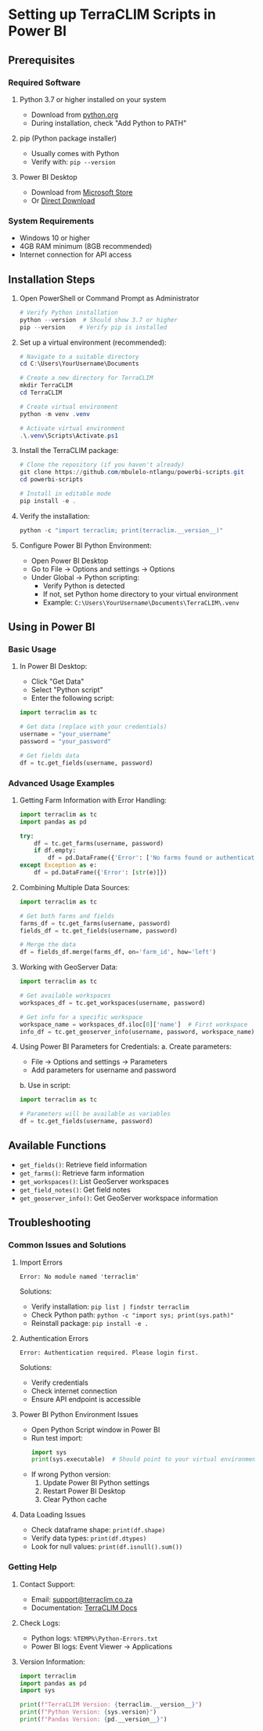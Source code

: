 # Setting up TerraCLIM Scripts in Power BI

## Prerequisites

### Required Software
1. Python 3.7 or higher installed on your system
   - Download from [python.org](https://www.python.org/downloads/)
   - During installation, check "Add Python to PATH"
   
2. pip (Python package installer)
   - Usually comes with Python
   - Verify with: `pip --version`
   
3. Power BI Desktop
   - Download from [Microsoft Store](https://www.microsoft.com/store/productId/9NTXR16HNW1T)
   - Or [Direct Download](https://powerbi.microsoft.com/desktop/)

### System Requirements
- Windows 10 or higher
- 4GB RAM minimum (8GB recommended)
- Internet connection for API access

## Installation Steps

1. Open PowerShell or Command Prompt as Administrator
   ```powershell
   # Verify Python installation
   python --version  # Should show 3.7 or higher
   pip --version    # Verify pip is installed
   ```

2. Set up a virtual environment (recommended):
   ```powershell
   # Navigate to a suitable directory
   cd C:\Users\YourUsername\Documents
   
   # Create a new directory for TerraCLIM
   mkdir TerraCLIM
   cd TerraCLIM
   
   # Create virtual environment
   python -m venv .venv
   
   # Activate virtual environment
   .\.venv\Scripts\Activate.ps1
   ```

3. Install the TerraCLIM package:
   ```powershell
   # Clone the repository (if you haven't already)
   git clone https://github.com/mbulelo-ntlangu/powerbi-scripts.git
   cd powerbi-scripts
   
   # Install in editable mode
   pip install -e .
   ```

4. Verify the installation:
   ```python
   python -c "import terraclim; print(terraclim.__version__)"
   ```

5. Configure Power BI Python Environment:
   - Open Power BI Desktop
   - Go to File → Options and settings → Options
   - Under Global → Python scripting:
     - Verify Python is detected
     - If not, set Python home directory to your virtual environment
     - Example: `C:\Users\YourUsername\Documents\TerraCLIM\.venv`

## Using in Power BI

### Basic Usage

1. In Power BI Desktop:
   - Click "Get Data"
   - Select "Python script"
   - Enter the following script:

   ```python
   import terraclim as tc

   # Get data (replace with your credentials)
   username = "your_username"
   password = "your_password"

   # Get fields data
   df = tc.get_fields(username, password)
   ```

### Advanced Usage Examples

1. Getting Farm Information with Error Handling:
   ```python
   import terraclim as tc
   import pandas as pd

   try:
       df = tc.get_farms(username, password)
       if df.empty:
           df = pd.DataFrame({'Error': ['No farms found or authentication failed']})
   except Exception as e:
       df = pd.DataFrame({'Error': [str(e)]})
   ```

2. Combining Multiple Data Sources:
   ```python
   import terraclim as tc

   # Get both farms and fields
   farms_df = tc.get_farms(username, password)
   fields_df = tc.get_fields(username, password)

   # Merge the data
   df = fields_df.merge(farms_df, on='farm_id', how='left')
   ```

3. Working with GeoServer Data:
   ```python
   import terraclim as tc

   # Get available workspaces
   workspaces_df = tc.get_workspaces(username, password)

   # Get info for a specific workspace
   workspace_name = workspaces_df.iloc[0]['name']  # First workspace
   info_df = tc.get_geoserver_info(username, password, workspace_name)
   ```

2. Using Power BI Parameters for Credentials:
   a. Create parameters:
      - File → Options and settings → Parameters
      - Add parameters for username and password
   
   b. Use in script:
   ```python
   import terraclim as tc

   # Parameters will be available as variables
   df = tc.get_fields(username, password)
   ```

## Available Functions

- `get_fields()`: Retrieve field information
- `get_farms()`: Retrieve farm information
- `get_workspaces()`: List GeoServer workspaces
- `get_field_notes()`: Get field notes
- `get_geoserver_info()`: Get GeoServer workspace information

## Troubleshooting

### Common Issues and Solutions

1. Import Errors
   ```
   Error: No module named 'terraclim'
   ```
   Solutions:
   - Verify installation: `pip list | findstr terraclim`
   - Check Python path: `python -c "import sys; print(sys.path)"`
   - Reinstall package: `pip install -e .`

2. Authentication Errors
   ```
   Error: Authentication required. Please login first.
   ```
   Solutions:
   - Verify credentials
   - Check internet connection
   - Ensure API endpoint is accessible

3. Power BI Python Environment Issues
   - Open Python Script window in Power BI
   - Run test import:
     ```python
     import sys
     print(sys.executable)  # Should point to your virtual environment
     ```
   - If wrong Python version:
     1. Update Power BI Python settings
     2. Restart Power BI Desktop
     3. Clear Python cache

4. Data Loading Issues
   - Check dataframe shape: `print(df.shape)`
   - Verify data types: `print(df.dtypes)`
   - Look for null values: `print(df.isnull().sum())`

### Getting Help

1. Contact Support:
   - Email: support@terraclim.co.za
   - Documentation: [TerraCLIM Docs](https://docs.terraclim.co.za)

2. Check Logs:
   - Python logs: `%TEMP%\Python-Errors.txt`
   - Power BI logs: Event Viewer → Applications

3. Version Information:
   ```python
   import terraclim
   import pandas as pd
   import sys

   print(f"TerraCLIM Version: {terraclim.__version__}")
   print(f"Python Version: {sys.version}")
   print(f"Pandas Version: {pd.__version__}")
   ```